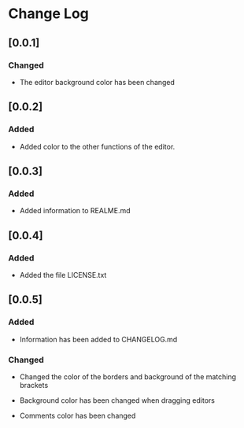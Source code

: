 # Change Log

## [0.0.1]

### Changed

- The editor background color has been changed

## [0.0.2]

### Added

- Added color to the other functions of the editor.

## [0.0.3]

### Added

- Added information to REALME.md

## [0.0.4]

### Added

- Added the file LICENSE.txt

## [0.0.5]

### Added

- Information has been added to CHANGELOG.md

### Changed

- Changed the color of the borders and background of the matching brackets

- Background color has been changed when dragging editors

- Comments color has been changed
